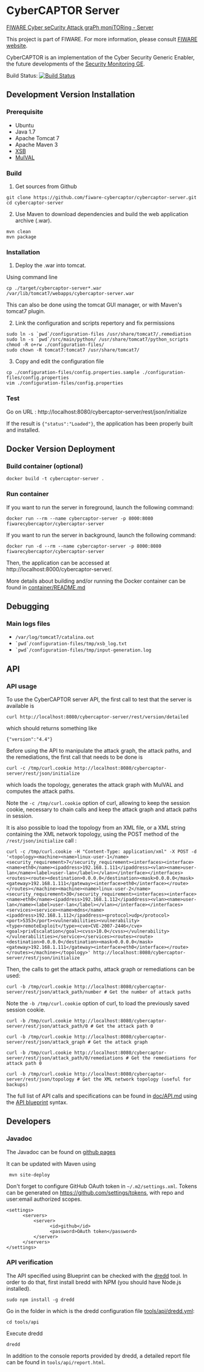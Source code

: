 CyberCAPTOR Server
==============

[FIWARE Cyber seCurity Attack graPh moniTORing - Server](https://fiware-cybercaptor.github.io/cybercaptor-server/)

This project is part of FIWARE. For more information, please consult [FIWARE website](http://www.fiware.org/).

CyberCAPTOR is an implementation of the Cyber Security Generic Enabler, the future developments of the [Security Monitoring GE](http://catalogue.fiware.org/enablers/security-monitoring).

Build Status: [![Build Status](https://travis-ci.org/fiware-cybercaptor/cybercaptor-server.svg)](https://travis-ci.org/fiware-cybercaptor/cybercaptor-server)

## Development Version Installation

### Prerequisite
- Ubuntu 
- Java 1.7
- Apache Tomcat 7
- Apache Maven 3
- [XSB](http://xsb.sourceforge.net/)
- [MulVAL](http://www.arguslab.org/mulval.html)

### Build

1) Get sources from Github
```
git clone https://github.com/fiware-cybercaptor/cybercaptor-server.git
cd cybercaptor-server 
```

2) Use Maven to download dependencies and build the web application archive (.war).
```
mvn clean
mvn package
```

### Installation

1) Deploy the .war into tomcat.

Using command line

```
cp ./target/cybercaptor-server*.war /var/lib/tomcat7/webapps/cybercaptor-server.war
```

This can also be done using the tomcat GUI manager, or with Maven's tomcat7 plugin.

2) Link the configuration and scripts repertory and fix permissions

```
sudo ln -s `pwd`/configuration-files /usr/share/tomcat7/.remediation
sudo ln -s `pwd`/src/main/python/ /usr/share/tomcat7/python_scripts
chmod -R o+rw ./configuration-files/
sudo chown -R tomcat7:tomcat7 /usr/share/tomcat7/
```

3) Copy and edit the configuration file

```
cp ./configuration-files/config.properties.sample ./configuration-files/config.properties
vim ./configuration-files/config.properties

```

### Test 

Go on URL : http://localhost:8080/cybercaptor-server/rest/json/initialize

If the result is ```{"status":"Loaded"}```, the application has been properly built and installed.

## Docker Version Deployment

### Build container (optional)

```
docker build -t cybercaptor-server .
```

### Run container

If you want to run the server in foreground, launch the following command:

```
docker run --rm --name cybercaptor-server -p 8000:8080 fiwarecybercaptor/cybercaptor-server
```

If you want to run the server in background, launch the following command:

```
docker run -d --rm --name cybercaptor-server -p 8000:8080 fiwarecybercaptor/cybercaptor-server
```

Then, the application can be accessed at http://localhost:8000/cybercaptor-server/.

More details about building and/or running the Docker container can be found in [container/README.md](container/README.md)

## Debugging

### Main logs files 
- ``` /var/log/tomcat7/catalina.out ```
- ``` `pwd`/configuration-files/tmp/xsb_log.txt ```
- ``` `pwd`/configuration-files/tmp/input-generation.log ```

## API

### API usage

To use the CyberCAPTOR server API, the first call to test that the server is available is

```
curl http://localhost:8080/cybercaptor-server/rest/version/detailed
```

which should returns something like

```
{"version":"4.4"}
```

Before using the API to manipulate the attack graph, the attack paths, and the remediations, 
the first call that needs to be done is 

```
curl -c /tmp/curl.cookie http://localhost:8080/cybercaptor-server/rest/json/initialize
```

which loads the topology, generates the attack graph with MulVAL and computes the attack paths.

Note the `-c /tmp/curl.cookie` option of curl, allowing to keep the session cookie, necessary to chain calls and keep
the attack graph and attack paths in session.

It is also possible to load the topology from an XML file, or a XML string containing the XML network topology, using the
POST method of the `/rest/json/initialize` call :

```
curl -c /tmp/curl.cookie -H "Content-Type: application/xml" -X POST -d '<topology><machine><name>linux-user-1</name><security_requirement>7</security_requirement><interfaces><interface><name>eth0</name><ipaddress>192.168.1.111</ipaddress><vlan><name>user-lan</name><label>user-lan</label></vlan></interface></interfaces><routes><route><destination>0.0.0.0</destination><mask>0.0.0.0</mask><gateway>192.168.1.111</gateway><interface>eth0</interface></route></routes></machine><machine><name>linux-user-2</name><security_requirement>30</security_requirement><interfaces><interface><name>eth0</name><ipaddress>192.168.1.112</ipaddress><vlan><name>user-lan</name><label>user-lan</label></vlan></interface></interfaces><services><service><name>mdns</name><ipaddress>192.168.1.112</ipaddress><protocol>udp</protocol><port>5353</port><vulnerabilities><vulnerability><type>remoteExploit</type><cve>CVE-2007-2446</cve><goal>privEscalation</goal><cvss>10.0</cvss></vulnerability></vulnerabilities></service></services><routes><route><destination>0.0.0.0</destination><mask>0.0.0.0</mask><gateway>192.168.1.111</gateway><interface>eth0</interface></route></routes></machine></topology>' http://localhost:8080/cybercaptor-server/rest/json/initialize
```

Then, the calls to get the attack paths, attack graph or remediations can be used:

```
curl -b /tmp/curl.cookie http://localhost:8080/cybercaptor-server/rest/json/attack_path/number # Get the number of attack paths
```

Note the `-b /tmp/curl.cookie` option of curl, to load the previously saved session cookie.

```
curl -b /tmp/curl.cookie http://localhost:8080/cybercaptor-server/rest/json/attack_path/0 # Get the attack path 0
```

```
curl -b /tmp/curl.cookie http://localhost:8080/cybercaptor-server/rest/json/attack_graph # Get the attack graph
```

```
curl -b /tmp/curl.cookie http://localhost:8080/cybercaptor-server/rest/json/attack_path/0/remediations # Get the remediations for attack path 0
```

```
curl -b /tmp/curl.cookie http://localhost:8080/cybercaptor-server/rest/json/topology # Get the XML network topology (useful for backups)
```

The full list of API calls and specifications can be found in [doc/API.md](doc/API.md) using the [API blueprint](https://apiblueprint.org/) syntax.

## Developers

### Javadoc

The Javadoc can be found on [github pages](https://fiware-cybercaptor.github.io/cybercaptor-server/apidocs/index.html)

It can be updated with Maven using 

```
 mvn site-deploy
```

Don't forget to configure GitHub OAuth token in `~/.m2/settings.xml`. 
Tokens can be generated on https://github.com/settings/tokens, with repo and user:email authorized scopes.

```
<settings>
      <servers>
          <server>
                <id>github</id>
                <password>OAuth token</password>
          </server>
      </servers>
</settings>
```

### API verification

The API specified using Blueprint can be checked with the [dredd](https://github.com/apiaryio/dredd) tool.
In order to do that, first install bredd with NPM (you should have Node.js installed).

```
sudo npm install -g dredd
```

Go in the folder in which is the dredd configuration file [tools/api/dredd.yml](tools/api/dredd.yml):

```
cd tools/api
```

Execute dredd

```
dredd
```

In addition to the console reports provided by dredd, a detailed report file can be found in `tools/api/report.html`.